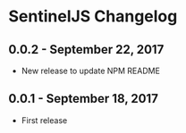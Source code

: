 # SentinelJS Changelog

## 0.0.2 - September 22, 2017

* New release to update NPM README

## 0.0.1 - September 18, 2017

* First release

